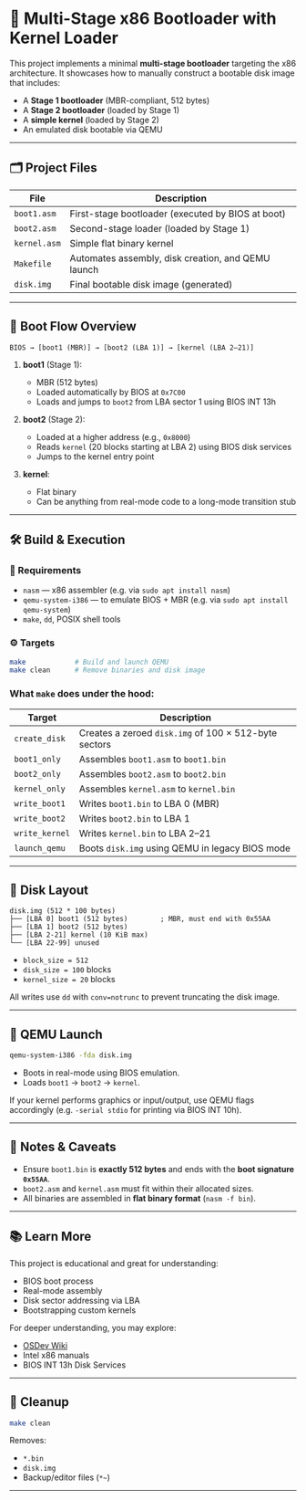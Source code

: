 # 🧵 Multi-Stage x86 Bootloader with Kernel Loader

This project implements a minimal **multi-stage bootloader** targeting the x86 architecture. It showcases how to manually construct a bootable disk image that includes:

- A **Stage 1 bootloader** (MBR-compliant, 512 bytes)
- A **Stage 2 bootloader** (loaded by Stage 1)
- A **simple kernel** (loaded by Stage 2)
- An emulated disk bootable via QEMU

---

## 🗂️ Project Files

| File           | Description |
|----------------|-------------|
| `boot1.asm`    | First-stage bootloader (executed by BIOS at boot) |
| `boot2.asm`    | Second-stage loader (loaded by Stage 1) |
| `kernel.asm`   | Simple flat binary kernel |
| `Makefile`     | Automates assembly, disk creation, and QEMU launch |
| `disk.img`     | Final bootable disk image (generated) |

---

## 🧠 Boot Flow Overview

```
BIOS → [boot1 (MBR)] → [boot2 (LBA 1)] → [kernel (LBA 2–21)]
```

1. **boot1** (Stage 1):
   - MBR (512 bytes)
   - Loaded automatically by BIOS at `0x7C00`
   - Loads and jumps to `boot2` from LBA sector 1 using BIOS INT 13h

2. **boot2** (Stage 2):
   - Loaded at a higher address (e.g., `0x8000`)
   - Reads `kernel` (20 blocks starting at LBA 2) using BIOS disk services
   - Jumps to the kernel entry point

3. **kernel**:
   - Flat binary
   - Can be anything from real-mode code to a long-mode transition stub

---

## 🛠️ Build & Execution

### 🔧 Requirements

- `nasm` — x86 assembler (e.g. via `sudo apt install nasm`)
- `qemu-system-i386` — to emulate BIOS + MBR (e.g. via `sudo apt install qemu-system`)
- `make`, `dd`, POSIX shell tools

### ⚙️ Targets

```bash
make            # Build and launch QEMU
make clean      # Remove binaries and disk image
```

### What `make` does under the hood:

| Target           | Description |
|------------------|-------------|
| `create_disk`    | Creates a zeroed `disk.img` of 100 × 512-byte sectors |
| `boot1_only`     | Assembles `boot1.asm` to `boot1.bin` |
| `boot2_only`     | Assembles `boot2.asm` to `boot2.bin` |
| `kernel_only`    | Assembles `kernel.asm` to `kernel.bin` |
| `write_boot1`    | Writes `boot1.bin` to LBA 0 (MBR) |
| `write_boot2`    | Writes `boot2.bin` to LBA 1 |
| `write_kernel`   | Writes `kernel.bin` to LBA 2–21 |
| `launch_qemu`    | Boots `disk.img` using QEMU in legacy BIOS mode |

---

## 💾 Disk Layout

```
disk.img (512 * 100 bytes)
├── [LBA 0] boot1 (512 bytes)        ; MBR, must end with 0x55AA
├── [LBA 1] boot2 (512 bytes)
├── [LBA 2-21] kernel (10 KiB max)
└── [LBA 22-99] unused
```

- `block_size = 512`
- `disk_size = 100` blocks
- `kernel_size = 20` blocks

All writes use `dd` with `conv=notrunc` to prevent truncating the disk image.

---

## 🧪 QEMU Launch

```bash
qemu-system-i386 -fda disk.img
```

- Boots in real-mode using BIOS emulation.
- Loads `boot1` → `boot2` → `kernel`.

If your kernel performs graphics or input/output, use QEMU flags accordingly (e.g. `-serial stdio` for printing via BIOS INT 10h).

---

## 🚧 Notes & Caveats

- Ensure `boot1.bin` is **exactly 512 bytes** and ends with the **boot signature `0x55AA`**.
- `boot2.asm` and `kernel.asm` must fit within their allocated sizes.
- All binaries are assembled in **flat binary format** (`nasm -f bin`).

---

## 📚 Learn More

This project is educational and great for understanding:

- BIOS boot process
- Real-mode assembly
- Disk sector addressing via LBA
- Bootstrapping custom kernels

For deeper understanding, you may explore:
- [OSDev Wiki](https://wiki.osdev.org)
- Intel x86 manuals
- BIOS INT 13h Disk Services

---

## 🧼 Cleanup

```bash
make clean
```

Removes:
- `*.bin`
- `disk.img`
- Backup/editor files (`*~`)

---

